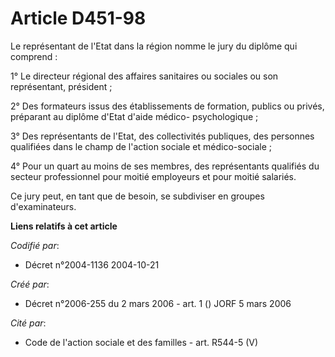 # Article D451-98

Le représentant de l'Etat dans la région nomme le jury du diplôme qui comprend :

1° Le directeur régional des affaires sanitaires ou sociales ou son représentant, président ;

2° Des formateurs issus des établissements de formation, publics ou privés, préparant au diplôme d'Etat d'aide médico-
psychologique ;

3° Des représentants de l'Etat, des collectivités publiques, des personnes qualifiées dans le champ de l'action sociale et
médico-sociale ;

4° Pour un quart au moins de ses membres, des représentants qualifiés du secteur professionnel pour moitié employeurs et pour
moitié salariés.

Ce jury peut, en tant que de besoin, se subdiviser en groupes d'examinateurs.

**Liens relatifs à cet article**

_Codifié par_:

  - Décret n°2004-1136 2004-10-21

_Créé par_:

  - Décret n°2006-255 du 2 mars 2006 - art. 1 () JORF 5 mars 2006

_Cité par_:

  - Code de l'action sociale et des familles - art. R544-5 (V)

